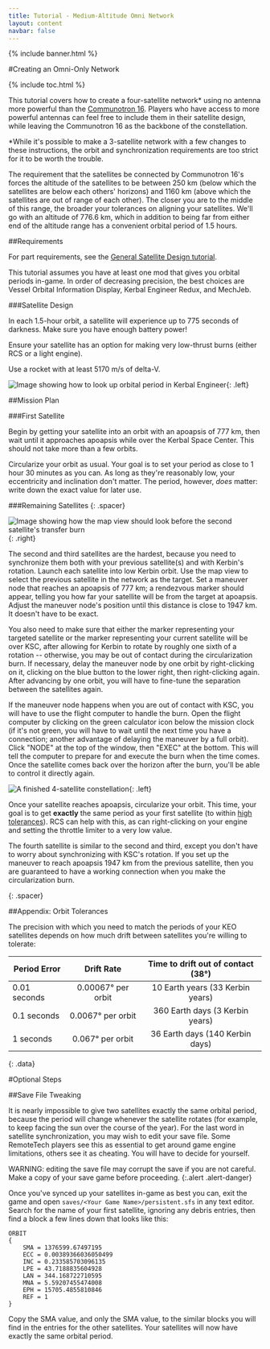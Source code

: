 ```yaml
---
title: Tutorial - Medium-Altitude Omni Network
layout: content
navbar: false
---
```


{% include banner.html %}

#Creating an Omni-Only Network

{% include toc.html %}

This tutorial covers how to create a four-satellite network* using no antenna more powerful than the [Communotron 16](../../guide/parts/#communotron-16). Players who have access to more powerful antennas can feel free to include them in their satellite design, while leaving the Communotron 16 as the backbone of the constellation.

*While it's possible to make a 3-satellite network with a few changes to these instructions, the orbit and synchronization requirements are too strict for it to be worth the trouble.

The requirement that the satellites be connected by Communotron 16's forces the altitude of the satellites to be between 250&nbsp;km (below which the satellites are below each others' horizons) and 1160&nbsp;km (above which the satellites are out of range of each other). The closer you are to the middle of this range, the broader your tolerances on aligning your satellites. We'll go with an altitude of 776.6&nbsp;km, which in addition to being far from either end of the altitude range has a convenient orbital period of 1.5&nbsp;hours.

<!-- The tutorial gives two methods for creating an omni network. [Separate launches](#method-1-separate-launches) have an easier rocket design and less specific orbit requirements, but are more tedious. A [single launch](#method-2-single-launcher) is faster, but requires skill in both rocket design and orbital maneuvers.-->

##Requirements

For part requirements, see the [General Satellite Design tutorial](../comsats/).

This tutorial assumes you have at least one mod that gives you orbital periods in-game. In order of decreasing precision, the best choices are Vessel Orbital Information Display, Kerbal Engineer Redux, and MechJeb.

###Satellite Design

In each 1.5-hour orbit, a satellite will experience up to 775&nbsp;seconds of darkness. Make sure you have enough battery power!

Ensure your satellite has an option for making very low-thrust burns (either RCS or a light engine).

Use a rocket with at least 5170 m/s of delta-V.

![Image showing how to look up orbital period in Kerbal Engineer](single_finalorbit.png "Getting an (almost) 1.5 hour orbit"){: .left}

##Mission Plan

###First Satellite

Begin by getting your satellite into an orbit with an apoapsis of 777&nbsp;km, then wait until it approaches apoapsis while over the Kerbal Space Center. This should not take more than a few orbits.

Circularize your orbit as usual. Your goal is to set your period as close to 1 hour 30 minutes as you can. As long as they're reasonably low, your eccentricity and inclination don't matter. The period, however, *does* matter: write down the exact value for later use.

###Remaining Satellites
{: .spacer}

![Image showing how the map view should look before the second satellite's transfer burn](single_2_align.png "A good transfer burn for the second of three satellites: apoapsis at KEO altitude, and 1947 km from the first satellite"){: .right}

The second and third satellites are the hardest, because you need to synchronize them both with your previous satellite(s) and with Kerbin's rotation. Launch each satellite into low Kerbin orbit. Use the map view to select the previous satellite in the network as the target. Set a maneuver node that reaches an apoapsis of 777&nbsp;km; a rendezvous marker should appear, telling you how far your satellite will be from the target at apoapsis. Adjust the maneuver node's position until this distance is close to 1947&nbsp;km. It doesn't have to be exact.

You also need to make sure that either the marker representing your targeted satellite or the marker representing your current satellite will be over KSC, after allowing for Kerbin to rotate by roughly one sixth of a rotation -- otherwise, you may be out of contact during the circularization burn. If necessary, delay the maneuver node by one orbit by right-clicking on it, clicking on the blue button to the lower right, then right-clicking again. After advancing by one orbit, you will have to fine-tune the separation between the satellites again.

If the maneuver node happens when you are out of contact with KSC, you will have to use the flight computer to handle the burn. Open the flight computer by clicking on the green calculator icon below the mission clock (if it's not green, you will have to wait until the next time you have a connection; another advantage of delaying the maneuver by a full orbit). Click "NODE" at the top of the window, then "EXEC" at the bottom. This will tell the computer to prepare for and execute the burn when the time comes. Once the satellite comes back over the horizon after the burn, you'll be able to control it directly again.

![A finished 4-satellite constellation](single_final.png){: .left}

Once your satellite reaches apoapsis, circularize your orbit. This time, your goal is to get **exactly** the same period as your first satellite (to within [high tolerances](#appendix-orbit-tolerances)). RCS can help with this, as can right-clicking on your engine and setting the throttle limiter to a very low value.

The fourth satellite is similar to the second and third, except you don't have to worry about synchronizing with KSC's rotation. If you set up the maneuver to reach apoapsis 1947&nbsp;km from the previous satellite, then you are guaranteed to have a working connection when you make the circularization burn.

<div></div>{: .spacer}

##Appendix: Orbit Tolerances

The precision with which you need to match the periods of your KEO satellites depends on how much drift between satellites you're willing to tolerate:

Period Error | Drift Rate             | Time to drift out of contact (38&deg;)
-------------|:----------------------:|:-------------------------:
0.01 seconds | 0.00067&deg; per orbit | 10 Earth years (33 Kerbin years)
0.1  seconds | 0.0067&deg; per orbit  | 360 Earth days (3 Kerbin years)
1    seconds | 0.067&deg; per orbit   | 36 Earth days (140 Kerbin days)
{: .data}

#Optional Steps

##Save File Tweaking

It is nearly impossible to give two satellites exactly the same orbital period, because the period will change whenever the satellite rotates (for example, to keep facing the sun over the course of the year). For the last word in satellite synchronization, you may wish to edit your save file. Some RemoteTech players see this as essential to get around game engine limitations, others see it as cheating. You will have to decide for yourself.

WARNING: editing the save file may corrupt the save if you are not careful. Make a copy of your save game before proceeding.
{:.alert .alert-danger}

Once you've synced up your satellites in-game as best you can, exit the game and open `saves/<Your Game Name>/persistent.sfs` in any text editor. Search for the name of your first satellite, ignoring any debris entries, then find a block a few lines down that looks like this:

    ORBIT
    {
        SMA = 1376599.67497195
        ECC = 0.00389366036050499
        INC = 0.233585703096135
        LPE = 43.7188835604928
        LAN = 344.168722710595
        MNA = 5.59207455474008
        EPH = 15705.4855810846
        REF = 1
    }

Copy the SMA value, and only the SMA value, to the similar blocks you will find in the entries for the other satellites. Your satellites will now have exactly the same orbital period.